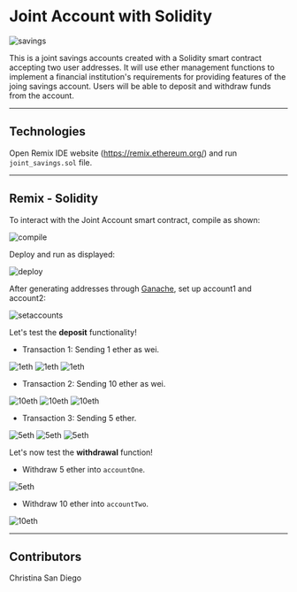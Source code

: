 # Joint Account with Solidity

![savings](images/savings.jpg)

This is a joint savings accounts created with a Solidity smart contract accepting two user addresses.  It will use ether management functions to implement a financial institution's requirements for providing features of the joing savings account.  Users will be able to deposit and withdraw funds from the account.

---

## Technologies

Open Remix IDE website (https://remix.ethereum.org/) and run `joint_savings.sol` file.

---

## Remix - Solidity

To interact with the Joint Account smart contract, compile as shown:

![compile](execution_results/compile.jpg)

Deploy and run as displayed:

![deploy](execution_results/deploynrun.jpg)

After generating addresses through [Ganache](https://www.trufflesuite.com/ganache), set up account1 and account2:

![setaccounts](execution_results/setaccounts.jpg)

Let's test the **deposit** functionality!

- Transaction 1:  Sending 1 ether as wei.

![1eth](execution_results/transaction1ether.jpg)
![1eth](execution_results/contractbalance1eth.jpg)
![1eth](execution_results/1ethexecution.jpg)

- Transaction 2:  Sending 10 ether as wei.

![10eth](execution_results/10ether.jpg)
![10eth](execution_results/contractbalance10eth.jpg)
![10eth](execution_results/10ethexecution.jpg)

- Transaction 3:  Sending 5 ether.

![5eth](execution_results/5eth.jpg)
![5eth](execution_results/contractbalance5eth.jpg)
![5eth](execution_results/5ethexecution.jpg)

Let's now test the **withdrawal** function!

- Withdraw 5 ether into `accountOne`.

![5eth](execution_results/withdraw5eth.jpg)

- Withdraw 10 ether into `accountTwo`.

![10eth](execution_results/withdraw10eth.jpg)

---

## Contributors
Christina San Diego